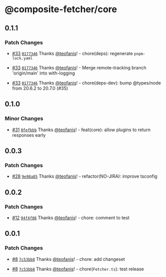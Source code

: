 # @composite-fetcher/core

## 0.1.1

### Patch Changes

- [#33](https://github.com/teofanis/composite-fetcher/pull/33) [`0177346`](https://github.com/teofanis/composite-fetcher/commit/0177346ea9fe6ffba187335b52abd78544380463) Thanks [@teofanis](https://github.com/teofanis)! - chore(deps): regenerate `pnpm-lock.yaml`

- [#33](https://github.com/teofanis/composite-fetcher/pull/33) [`0177346`](https://github.com/teofanis/composite-fetcher/commit/0177346ea9fe6ffba187335b52abd78544380463) Thanks [@teofanis](https://github.com/teofanis)! - Merge remote-tracking branch 'origin/main' into with-logging

- [#33](https://github.com/teofanis/composite-fetcher/pull/33) [`0177346`](https://github.com/teofanis/composite-fetcher/commit/0177346ea9fe6ffba187335b52abd78544380463) Thanks [@teofanis](https://github.com/teofanis)! - chore(deps-dev): bump @types/node from 20.6.2 to 20.7.0 (#35)

## 0.1.0

### Minor Changes

- [#31](https://github.com/teofanis/composite-fetcher/pull/31) [`0fefbbb`](https://github.com/teofanis/composite-fetcher/commit/0fefbbb7e4fef34920b4ef16b8c66743dec47977) Thanks [@teofanis](https://github.com/teofanis)! - feat(core): allow plugins to return responses early

## 0.0.3

### Patch Changes

- [#28](https://github.com/teofanis/composite-fetcher/pull/28) [`9e98a85`](https://github.com/teofanis/composite-fetcher/commit/9e98a85021c0c89b7842e9a28a927f47a7c23637) Thanks [@teofanis](https://github.com/teofanis)! - refactor(NO-JIRA): improve tsconfig

## 0.0.2

### Patch Changes

- [#12](https://github.com/teofanis/composite-fetcher/pull/12) [`94f4f86`](https://github.com/teofanis/composite-fetcher/commit/94f4f86ad6602a3ddd9b00f4f113dea0b835a367) Thanks [@teofanis](https://github.com/teofanis)! - chore: comment to test

## 0.0.1

### Patch Changes

- [#8](https://github.com/teofanis/composite-fetcher/pull/8) [`7c53bb8`](https://github.com/teofanis/composite-fetcher/commit/7c53bb8524fceda6cfc3cb38c4d7ff506b188cc6) Thanks [@teofanis](https://github.com/teofanis)! - chore: add changeset

- [#8](https://github.com/teofanis/composite-fetcher/pull/8) [`7c53bb8`](https://github.com/teofanis/composite-fetcher/commit/7c53bb8524fceda6cfc3cb38c4d7ff506b188cc6) Thanks [@teofanis](https://github.com/teofanis)! - chore(`Fetcher.ts`): test release
